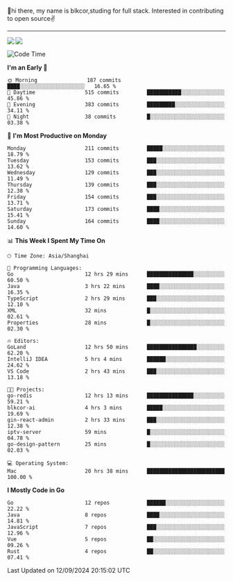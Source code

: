 👋hi there, my name is blkcor,studing for full stack.
Interested in contributing to open source✌️

<hr/>

![](https://github-readme-stats.vercel.app/api?username=blkcor)
<a href="https://github.com/blkcor/github-readme-stats">
    <img align="left" src="https://github-readme-stats.vercel.app/api/top-langs/?username=blkcor&hide=jupyter%20notebook,shaderlab,tex,c%23&langs_count=9" />
</a>


<!--START_SECTION:waka-->
![Code Time](http://img.shields.io/badge/Code%20Time-1%2C337%20hrs%204%20mins-blue)

**I'm an Early 🐤** 

```text
🌞 Morning                187 commits         ████░░░░░░░░░░░░░░░░░░░░░   16.65 % 
🌆 Daytime                515 commits         ███████████░░░░░░░░░░░░░░   45.86 % 
🌃 Evening                383 commits         █████████░░░░░░░░░░░░░░░░   34.11 % 
🌙 Night                  38 commits          █░░░░░░░░░░░░░░░░░░░░░░░░   03.38 % 
```
📅 **I'm Most Productive on Monday** 

```text
Monday                   211 commits         █████░░░░░░░░░░░░░░░░░░░░   18.79 % 
Tuesday                  153 commits         ███░░░░░░░░░░░░░░░░░░░░░░   13.62 % 
Wednesday                129 commits         ███░░░░░░░░░░░░░░░░░░░░░░   11.49 % 
Thursday                 139 commits         ███░░░░░░░░░░░░░░░░░░░░░░   12.38 % 
Friday                   154 commits         ███░░░░░░░░░░░░░░░░░░░░░░   13.71 % 
Saturday                 173 commits         ████░░░░░░░░░░░░░░░░░░░░░   15.41 % 
Sunday                   164 commits         ████░░░░░░░░░░░░░░░░░░░░░   14.60 % 
```


📊 **This Week I Spent My Time On** 

```text
🕑︎ Time Zone: Asia/Shanghai

💬 Programming Languages: 
Go                       12 hrs 29 mins      ███████████████░░░░░░░░░░   60.50 % 
Java                     3 hrs 22 mins       ████░░░░░░░░░░░░░░░░░░░░░   16.35 % 
TypeScript               2 hrs 29 mins       ███░░░░░░░░░░░░░░░░░░░░░░   12.10 % 
XML                      32 mins             █░░░░░░░░░░░░░░░░░░░░░░░░   02.61 % 
Properties               28 mins             █░░░░░░░░░░░░░░░░░░░░░░░░   02.30 % 

🔥 Editors: 
GoLand                   12 hrs 50 mins      ████████████████░░░░░░░░░   62.20 % 
IntelliJ IDEA            5 hrs 4 mins        ██████░░░░░░░░░░░░░░░░░░░   24.62 % 
VS Code                  2 hrs 43 mins       ███░░░░░░░░░░░░░░░░░░░░░░   13.18 % 

🐱‍💻 Projects: 
go-redis                 12 hrs 13 mins      ███████████████░░░░░░░░░░   59.21 % 
blkcor-ai                4 hrs 3 mins        █████░░░░░░░░░░░░░░░░░░░░   19.69 % 
gin-react-admin          2 hrs 33 mins       ███░░░░░░░░░░░░░░░░░░░░░░   12.38 % 
iptv-server              59 mins             █░░░░░░░░░░░░░░░░░░░░░░░░   04.78 % 
go-design-pattern        25 mins             █░░░░░░░░░░░░░░░░░░░░░░░░   02.03 % 

💻 Operating System: 
Mac                      20 hrs 38 mins      █████████████████████████   100.00 % 
```

**I Mostly Code in Go** 

```text
Go                       12 repos            ██████░░░░░░░░░░░░░░░░░░░   22.22 % 
Java                     8 repos             ████░░░░░░░░░░░░░░░░░░░░░   14.81 % 
JavaScript               7 repos             ███░░░░░░░░░░░░░░░░░░░░░░   12.96 % 
Vue                      5 repos             ██░░░░░░░░░░░░░░░░░░░░░░░   09.26 % 
Rust                     4 repos             ██░░░░░░░░░░░░░░░░░░░░░░░   07.41 % 
```




 Last Updated on 12/09/2024 20:15:02 UTC
<!--END_SECTION:waka-->


